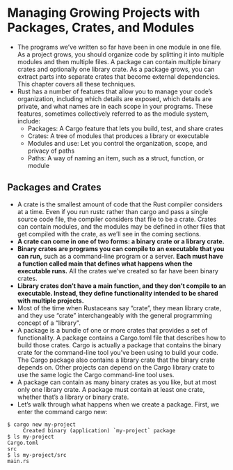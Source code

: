 # Managing Growing Projects with Packages, Crates, and Modules
- The programs we’ve written so far have been in one module in one file. As a project grows, you should organize code by splitting it into multiple modules and then multiple files. A package can contain multiple binary crates and optionally one library crate. As a package grows, you can extract parts into separate crates that become external dependencies. This chapter covers all these techniques.
- Rust has a number of features that allow you to manage your code’s organization, including which details are exposed, which details are private, and what names are in each scope in your programs. These features, sometimes collectively referred to as the module system, include:
	- Packages: A Cargo feature that lets you build, test, and share crates
	- Crates: A tree of modules that produces a library or executable
	- Modules and use: Let you control the organization, scope, and privacy of paths
	- Paths: A way of naming an item, such as a struct, function, or module
## Packages and Crates
- A crate is the smallest amount of code that the Rust compiler considers at a time. Even if you run rustc rather than cargo and pass a single source code file, the compiler considers that file to be a crate. Crates can contain modules, and the modules may be defined in other files that get compiled with the crate, as we’ll see in the coming sections.
- **A crate can come in one of two forms: a binary crate or a library crate.**
- **Binary crates are programs you can compile to an executable that you can run,** such as a command-line program or a server. **Each must have a function called main that defines what happens when the executable runs.** All the crates we’ve created so far have been binary crates.
- **Library crates don’t have a main function, and they don’t compile to an executable. Instead, they define functionality intended to be shared with multiple projects.** 
- Most of the time when Rustaceans say “crate”, they mean library crate, and they use “crate” interchangeably with the general programming concept of a “library".
- A package is a bundle of one or more crates that provides a set of functionality. A package contains a Cargo.toml file that describes how to build those crates. Cargo is actually a package that contains the binary crate for the command-line tool you’ve been using to build your code. The Cargo package also contains a library crate that the binary crate depends on. Other projects can depend on the Cargo library crate to use the same logic the Cargo command-line tool uses.
- A package can contain as many binary crates as you like, but at most only one library crate. A package must contain at least one crate, whether that’s a library or binary crate.
- Let’s walk through what happens when we create a package. First, we enter the command cargo new:
```
$ cargo new my-project
     Created binary (application) `my-project` package
$ ls my-project
Cargo.toml
src
$ ls my-project/src
main.rs
```
